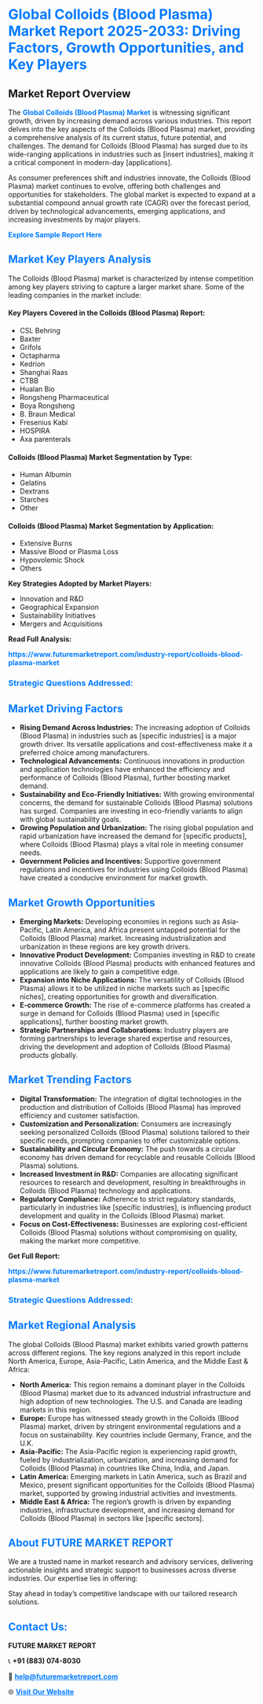 <h1 style="color: #007BFF;">Global Colloids (Blood Plasma) Market Report 2025-2033: Driving Factors, Growth Opportunities, and Key Players</h1>

<section id="overview">
<h2>Market Report Overview</h2>
<p>The <a href="https://www.futuremarketreport.com/industry-report/colloids-blood-plasma-market" style="color: #007BFF; text-decoration: none;"><strong>Global Colloids (Blood Plasma) Market</strong></a> is witnessing significant growth, driven by increasing demand across various industries. This report delves into the key aspects of the Colloids (Blood Plasma) market, providing a comprehensive analysis of its current status, future potential, and challenges. The demand for Colloids (Blood Plasma) has surged due to its wide-ranging applications in industries such as [insert industries], making it a critical component in modern-day [applications].</p>
<p>As consumer preferences shift and industries innovate, the Colloids (Blood Plasma) market continues to evolve, offering both challenges and opportunities for stakeholders. The global market is expected to expand at a substantial compound annual growth rate (CAGR) over the forecast period, driven by technological advancements, emerging applications, and increasing investments by major players.</p>
</section>

<section id="overview">
<p><a href="https://www.futuremarketreport.com/request-sample/reportId=80241" style="color: #007BFF; text-decoration: none;"><strong>Explore Sample Report Here</strong></a></p>
</section>

<section id="key-players">
<h2 style="color: #007BFF;">Market Key Players Analysis</h2>
<p>The Colloids (Blood Plasma) market is characterized by intense competition among key players striving to capture a larger market share. Some of the leading companies in the market include:</p>
<h4>Key Players Covered in the Colloids (Blood Plasma) Report:</h4>
<ul><li>CSL Behring</li><li>Baxter</li><li>Grifols</li><li>Octapharma</li><li>Kedrion</li><li>Shanghai Raas</li><li>CTBB</li><li>Hualan Bio</li><li>Rongsheng Pharmaceutical</li><li>Boya Rongsheng</li><li>B. Braun Medical</li><li>Fresenius Kabi</li><li>HOSPIRA</li><li>Axa parenterals</li></ul>
<h4>Colloids (Blood Plasma) Market Segmentation by Type:</h4>
<ul><li>Human Albumin</li><li>Gelatins</li><li>Dextrans</li><li>Starches</li><li>Other</li></ul>

<h4>Colloids (Blood Plasma) Market Segmentation by Application:</h4>
<ul><li>Extensive Burns</li><li>Massive Blood or Plasma Loss</li><li>Hypovolemic Shock</li><li>Others</li></ul>
<p><strong>Key Strategies Adopted by Market Players:</strong></p>
<ul>
<li>Innovation and R&D</li>
<li>Geographical Expansion</li>
<li>Sustainability Initiatives</li>
<li>Mergers and Acquisitions</li>
</ul>
</section>

<section>
<p><strong>Read Full Analysis: </strong></p><a href="https://www.futuremarketreport.com/industry-report/colloids-blood-plasma-market" style="color: #007BFF; text-decoration: none;"><strong>https://www.futuremarketreport.com/industry-report/colloids-blood-plasma-market</strong></a>
<h3 style="color: #007BFF;">Strategic Questions Addressed:</h3>
</section>

<section id="driving-factors">
<h2 style="color: #007BFF;">Market Driving Factors</h2>
<ul>
<li><strong>Rising Demand Across Industries:</strong> The increasing adoption of Colloids (Blood Plasma) in industries such as [specific industries] is a major growth driver. Its versatile applications and cost-effectiveness make it a preferred choice among manufacturers.</li>
<li><strong>Technological Advancements:</strong> Continuous innovations in production and application technologies have enhanced the efficiency and performance of Colloids (Blood Plasma), further boosting market demand.</li>
<li><strong>Sustainability and Eco-Friendly Initiatives:</strong> With growing environmental concerns, the demand for sustainable Colloids (Blood Plasma) solutions has surged. Companies are investing in eco-friendly variants to align with global sustainability goals.</li>
<li><strong>Growing Population and Urbanization:</strong> The rising global population and rapid urbanization have increased the demand for [specific products], where Colloids (Blood Plasma) plays a vital role in meeting consumer needs.</li>
<li><strong>Government Policies and Incentives:</strong> Supportive government regulations and incentives for industries using Colloids (Blood Plasma) have created a conducive environment for market growth.</li>
</ul>
</section>

<section id="growth-opportunities">
<h2 style="color: #007BFF;">Market Growth Opportunities</h2>
<ul>
<li><strong>Emerging Markets:</strong> Developing economies in regions such as Asia-Pacific, Latin America, and Africa present untapped potential for the Colloids (Blood Plasma) market. Increasing industrialization and urbanization in these regions are key growth drivers.</li>
<li><strong>Innovative Product Development:</strong> Companies investing in R&D to create innovative Colloids (Blood Plasma) products with enhanced features and applications are likely to gain a competitive edge.</li>
<li><strong>Expansion into Niche Applications:</strong> The versatility of Colloids (Blood Plasma) allows it to be utilized in niche markets such as [specific niches], creating opportunities for growth and diversification.</li>
<li><strong>E-commerce Growth:</strong> The rise of e-commerce platforms has created a surge in demand for Colloids (Blood Plasma) used in [specific applications], further boosting market growth.</li>
<li><strong>Strategic Partnerships and Collaborations:</strong> Industry players are forming partnerships to leverage shared expertise and resources, driving the development and adoption of Colloids (Blood Plasma) products globally.</li>
</ul>
</section>

<section id="trending-factors">
<h2 style="color: #007BFF;">Market Trending Factors</h2>
<ul>
<li><strong>Digital Transformation:</strong> The integration of digital technologies in the production and distribution of Colloids (Blood Plasma) has improved efficiency and customer satisfaction.</li>
<li><strong>Customization and Personalization:</strong> Consumers are increasingly seeking personalized Colloids (Blood Plasma) solutions tailored to their specific needs, prompting companies to offer customizable options.</li>
<li><strong>Sustainability and Circular Economy:</strong> The push towards a circular economy has driven demand for recyclable and reusable Colloids (Blood Plasma) solutions.</li>
<li><strong>Increased Investment in R&D:</strong> Companies are allocating significant resources to research and development, resulting in breakthroughs in Colloids (Blood Plasma) technology and applications.</li>
<li><strong>Regulatory Compliance:</strong> Adherence to strict regulatory standards, particularly in industries like [specific industries], is influencing product development and quality in the Colloids (Blood Plasma) market.</li>
<li><strong>Focus on Cost-Effectiveness:</strong> Businesses are exploring cost-efficient Colloids (Blood Plasma) solutions without compromising on quality, making the market more competitive.</li>
</ul>
</section>

<section>
<p><strong>Get Full Report: </strong></p><a href="https://www.futuremarketreport.com/industry-report/colloids-blood-plasma-market" style="color: #007BFF; text-decoration: none;"><strong>https://www.futuremarketreport.com/industry-report/colloids-blood-plasma-market</strong></a>
<h3 style="color: #007BFF;">Strategic Questions Addressed:</h3>
</section>


<section id="regional-analysis">
<h2 style="color: #007BFF;">Market Regional Analysis</h2>
<p>The global Colloids (Blood Plasma) market exhibits varied growth patterns across different regions. The key regions analyzed in this report include North America, Europe, Asia-Pacific, Latin America, and the Middle East & Africa:</p>
<ul>
<li><strong>North America:</strong> This region remains a dominant player in the Colloids (Blood Plasma) market due to its advanced industrial infrastructure and high adoption of new technologies. The U.S. and Canada are leading markets in this region.</li>
<li><strong>Europe:</strong> Europe has witnessed steady growth in the Colloids (Blood Plasma) market, driven by stringent environmental regulations and a focus on sustainability. Key countries include Germany, France, and the U.K.</li>
<li><strong>Asia-Pacific:</strong> The Asia-Pacific region is experiencing rapid growth, fueled by industrialization, urbanization, and increasing demand for Colloids (Blood Plasma) in countries like China, India, and Japan.</li>
<li><strong>Latin America:</strong> Emerging markets in Latin America, such as Brazil and Mexico, present significant opportunities for the Colloids (Blood Plasma) market, supported by growing industrial activities and investments.</li>
<li><strong>Middle East & Africa:</strong> The region’s growth is driven by expanding industries, infrastructure development, and increasing demand for Colloids (Blood Plasma) in sectors like [specific sectors].</li>
</ul>
</section>

<footer>
<h2 style="color: #007BFF;">About FUTURE MARKET REPORT</h2>
<p>We are a trusted name in market research and advisory services, delivering actionable insights and strategic support to businesses across diverse industries. Our expertise lies in offering:</p>

<p>Stay ahead in today’s competitive landscape with our tailored research solutions.</p>

<h2 style="color: #007BFF;">Contact Us:</h2>
<p><strong>FUTURE MARKET REPORT</strong></p>
<p>📞 <strong>+91 (883) 074-8030</strong></p>
<p>📧 <strong><a href="mailto:help@futuremarketreport.com" style="color: #007BFF;">help@futuremarketreport.com</a></strong></p>
<p>🌐 <strong><a href="https://www.futuremarketreport.com/" style="color: #007BFF;">Visit Our Website</a></strong></p>
</footer>